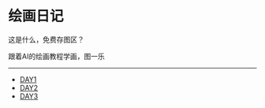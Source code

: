 # 绘画日记

这是什么，免费存图区？

跟着AI的绘画教程学画，图一乐

---

- [DAY1](./days/DAY1.md)
- [DAY2](./days/DAY2.md)
- [DAY3](./days/DAY3.md)